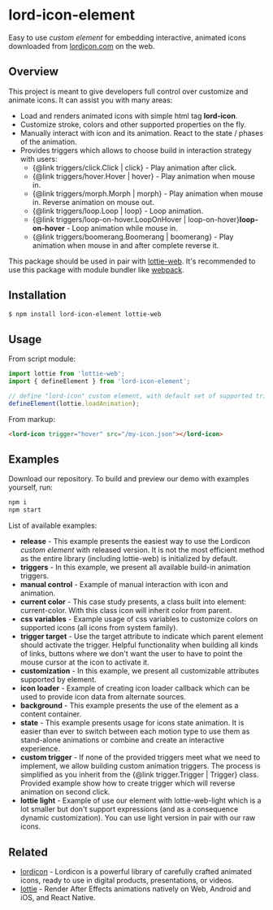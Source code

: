 # lord-icon-element

Easy to use _custom element_ for embedding interactive, animated icons downloaded from [lordicon.com](https://lordicon.com/) on the web.

## Overview

This project is meant to give developers full control over customize and animate icons. It can assist you with many areas:

- Load and renders animated icons with simple html tag __lord-icon__.
- Customize stroke, colors and other supported properties on the fly.
- Manually interact with icon and its animation. React to the state / phases of the animation.
- Provides triggers which allows to choose build in interaction strategy with users:
  - {@link triggers/click.Click | click} - Play animation after click.
  - {@link triggers/hover.Hover | hover} - Play animation when mouse in.
  - {@link triggers/morph.Morph | morph} - Play animation when mouse in. Reverse animation on mouse out.
  - {@link triggers/loop.Loop | loop} - Loop animation.
  - {@link triggers/loop-on-hover.LoopOnHover | loop-on-hover}__loop-on-hover__ - Loop animation while mouse in.
  - {@link triggers/boomerang.Boomerang | boomerang} - Play animation when mouse in and after complete reverse it.

This package should be used in pair with [lottie-web](https://www.npmjs.com/package/lottie-web). It's recommended to use this package with module bundler like [webpack](https://www.npmjs.com/package/webpack).

## Installation

```bash
$ npm install lord-icon-element lottie-web
```

## Usage

From script module:

```js
import lottie from 'lottie-web';
import { defineElement } from 'lord-icon-element';

// define "lord-icon" custom element, with default set of supported triggers and provided animation player
defineElement(lottie.loadAnimation);
```

From markup:

```html
<lord-icon trigger="hover" src="/my-icon.json"></lord-icon>
```

## Examples

Download our repository. To build and preview our demo with examples yourself, run:

```bash
npm i
npm start
```

List of available examples:

- __release__ - This example presents the easiest way to use the Lordicon _custom element_ with released version. It is not the most efficient method as the entire library (including lottie-web) is initialized by default.
- __triggers__ - In this example, we present all available build-in animation triggers.
- __manual control__ - Example of manual interaction with icon and animation.
- __current color__ - This case study presents, a class built into element: current-color. With this class icon will inherit color from parent.
- __css variables__ - Example usage of css variables to customize colors on supported icons (all icons from system family).
- __trigger target__ - Use the target attribute to indicate which parent element should activate the trigger. Helpful functionality when building all kinds of links, buttons where we don't want the user to have to point the mouse cursor at the icon to activate it.
- __customization__ - In this example, we present all customizable attributes supported by element.
- __icon loader__ - Example of creating icon loader callback which can be used to provide icon data from alternate sources.
- __background__ - This example presents the use of the element as a content container.
- __state__ - This example presents usage for icons state animation. It is easier than ever to switch between each motion type to use them as stand-alone animations or combine and create an interactive experience.
- __custom trigger__ - If none of the provided triggers meet what we need to implement, we allow building custom animation triggers. The process is simplified as you inherit from the {@link trigger.Trigger | Trigger} class. Provided example show how to create trigger which will reverse animation on second click.
- __lottie light__ - Example of use our element with lottie-web-light which is a lot smaller but don't support expressions (and as a consequence dynamic customization). You can use light version in pair with our raw icons.

## Related
- [lordicon](https://lordicon.com/) - Lordicon is a powerful library of carefully crafted animated icons,
ready to use in digital products, presentations, or videos.
- [lottie](http://airbnb.io/lottie) - Render After Effects animations natively on Web, Android and iOS, and React Native.